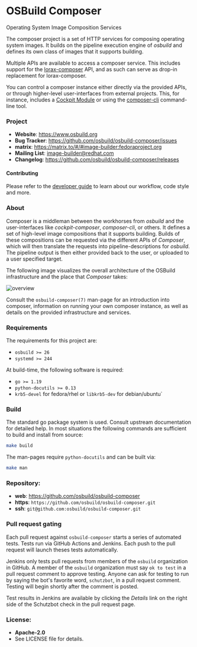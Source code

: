 OSBuild Composer
================

Operating System Image Composition Services

The composer project is a set of HTTP services for composing operating system
images. It builds on the pipeline execution engine of *osbuild* and defines
its own class of images that it supports building.

Multiple APIs are available to access a composer service. This includes
support for the [lorax-composer](https://github.com/weldr/lorax) API, and as
such can serve as drop-in replacement for lorax-composer.

You can control a composer instance either directly via the provided APIs, or
through higher-level user-interfaces from external projects. This, for
instance, includes a
[Cockpit Module](https://github.com/osbuild/cockpit-composer) or using the
[composer-cli](https://weldr.io/lorax/composer-cli.html) command-line tool.

### Project

 * **Website**: https://www.osbuild.org
 * **Bug Tracker**: https://github.com/osbuild/osbuild-composer/issues
 * **matrix**: https://matrix.to/#/#image-builder:fedoraproject.org
*  **Mailing List**: image-builder@redhat.com
 * **Changelog**: https://github.com/osbuild/osbuild-composer/releases

#### Contributing

Please refer to the [developer guide](https://www.osbuild.org/guides/developer-guide/index.html) to learn about our workflow, code style and more.

### About

Composer is a middleman between the workhorses from *osbuild* and the
user-interfaces like *cockpit-composer*, *composer-cli*, or others. It defines
a set of high-level image compositions that it supports building. Builds of
these compositions can be requested via the different APIs of *Composer*, which
will then translate the requests into pipeline-descriptions for *osbuild*. The
pipeline output is then either provided back to the user, or uploaded to a user
specified target.

The following image visualizes the overall architecture of the OSBuild
infrastructure and the place that *Composer* takes:

![overview](https://github.com/osbuild/osbuild-composer/tree/main/docs/osbuild-composer.svg)

Consult the `osbuild-composer(7)` man-page for an introduction into composer,
information on running your own composer instance, as well as details on the
provided infrastructure and services.

### Requirements

The requirements for this project are:

 * `osbuild >= 26`
 * `systemd >= 244`

At build-time, the following software is required:

 * `go >= 1.19`
 * `python-docutils >= 0.13`
 * `krb5-devel` for fedora/rhel or `libkrb5-dev` for debian/ubuntu`

### Build

The standard go package system is used. Consult upstream documentation for
detailed help. In most situations the following commands are sufficient to
build and install from source:

```sh
make build
```

The man-pages require `python-docutils` and can be built via:

```sh
make man
```

### Repository:

 - **web**:   https://github.com/osbuild/osbuild-composer
 - **https**: `https://github.com/osbuild/osbuild-composer.git`
 - **ssh**:   `git@github.com:osbuild/osbuild-composer.git`

### Pull request gating

Each pull request against `osbuild-composer` starts a series of automated
tests. Tests run via GitHub Actions and Jenkins. Each push to the pull request
will launch theses tests automatically.

Jenkins only tests pull requests from members of the `osbuild` organization in
GitHub. A member of the `osbuild` organization must say `ok to test` in a pull
request comment to approve testing. Anyone can ask for testing to run by
saying the bot's favorite word, `schutzbot`, in a pull request comment.
Testing will begin shortly after the comment is posted.

Test results in Jenkins are available by clicking the *Details* link on the
right side of the Schutzbot check in the pull request page.

### License:

 - **Apache-2.0**
 - See LICENSE file for details.
